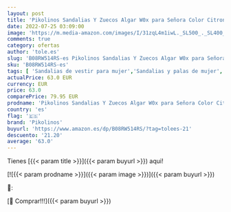 ```yaml
---
layout: post
title: 'Pikolinos Sandalias Y Zuecos Algar W0x para Señora Color Citron'
date: 2022-07-25 03:09:00
image: 'https://m.media-amazon.com/images/I/31zqL4m1iwL._SL500_._SL400_.jpg'
comments: true
category: ofertas
author: 'tole.es'
slug: 'B08RW514RS-es Pikolinos Sandalias Y Zuecos Algar W0x para Señora Color...'
sku: 'B08RW514RS-es'
tags: [ 'Sandalias de vestir para mujer','Sandalias y palas de mujer','Zapatos','Zapatos para mujer','Zapatos y complementos','pikolinos','zuecos','🇪🇸', ]
actualPrice: 63.0 EUR
currency: EUR
price: 63.0
comparePrice: 79.95 EUR
prodname: 'Pikolinos Sandalias Y Zuecos Algar W0x para Señora Color Citron'
country: 'es'
flag: '🇪🇸'
brand: 'Pikolinos'
buyurl: 'https://www.amazon.es/dp/B08RW514RS/?tag=tolees-21'
descuento: '21.20'
average: '63.0'
---
```


Tienes [{{< param title >}}]({{< param buyurl >}}) aqui!

[![{{< param prodname >}}]({{< param image >}})]({{< param buyurl >}})

🔎:


[🛒 Comprar!!!]({{< param buyurl >}})
